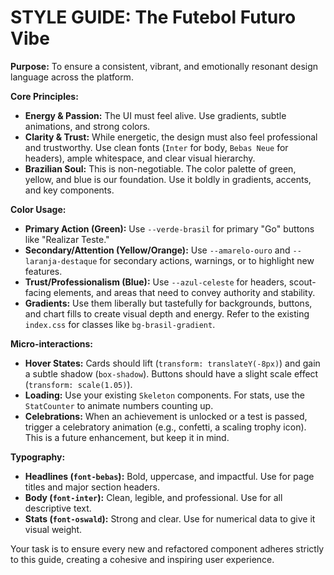 # STYLE GUIDE: The Futebol Futuro Vibe

**Purpose:** To ensure a consistent, vibrant, and emotionally resonant design language across the platform.

**Core Principles:**
-   **Energy & Passion:** The UI must feel alive. Use gradients, subtle animations, and strong colors.
-   **Clarity & Trust:** While energetic, the design must also feel professional and trustworthy. Use clean fonts (`Inter` for body, `Bebas Neue` for headers), ample whitespace, and clear visual hierarchy.
-   **Brazilian Soul:** This is non-negotiable. The color palette of green, yellow, and blue is our foundation. Use it boldly in gradients, accents, and key components.

**Color Usage:**
-   **Primary Action (Green):** Use `--verde-brasil` for primary "Go" buttons like "Realizar Teste."
-   **Secondary/Attention (Yellow/Orange):** Use `--amarelo-ouro` and `--laranja-destaque` for secondary actions, warnings, or to highlight new features.
-   **Trust/Professionalism (Blue):** Use `--azul-celeste` for headers, scout-facing elements, and areas that need to convey authority and stability.
-   **Gradients:** Use them liberally but tastefully for backgrounds, buttons, and chart fills to create visual depth and energy. Refer to the existing `index.css` for classes like `bg-brasil-gradient`.

**Micro-interactions:**
-   **Hover States:** Cards should lift (`transform: translateY(-8px)`) and gain a subtle shadow (`box-shadow`). Buttons should have a slight scale effect (`transform: scale(1.05)`).
-   **Loading:** Use your existing `Skeleton` components. For stats, use the `StatCounter` to animate numbers counting up.
-   **Celebrations:** When an achievement is unlocked or a test is passed, trigger a celebratory animation (e.g., confetti, a scaling trophy icon). This is a future enhancement, but keep it in mind.

**Typography:**
-   **Headlines (`font-bebas`):** Bold, uppercase, and impactful. Use for page titles and major section headers.
-   **Body (`font-inter`):** Clean, legible, and professional. Use for all descriptive text.
-   **Stats (`font-oswald`):** Strong and clear. Use for numerical data to give it visual weight.

Your task is to ensure every new and refactored component adheres strictly to this guide, creating a cohesive and inspiring user experience.